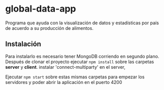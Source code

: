 # global-data-app
Programa que ayuda con la visualización de datos y estadísticas por país de acuerdo a su producción de alimentos.

## Instalación
Para instalarlo es necesario tener MongoDB corriendo en segundo plano.
Después de clonar el proyecto ejecutar `npm install` sobre las carpetas **server** y **client**.
instalar 'connect-multiparty' en el server, 

Ejecutar `npm start` sobre estas mismas carpetas para empezar los servidores y poder abrir la aplicación en el puerto 4200